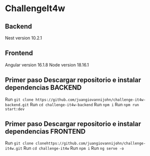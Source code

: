 # ChallengeIt4w

## Backend
Nest version 10.2.1

## Frontend
Angular version 16.1.8
Node version 18.16.1

 ## Primer paso Descargar repositorio e instalar dependencias BACKEND
 Run `git clone https://github.com/juangiovannijohn/challenge-it4w-backend.git`
 Run `cd challenge-it4w-backend`
 Run `npm i`
 Run `npm run start:dev`


  ## Primer paso Descargar repositorio e instalar dependencias FRONTEND
 Run `git clone clonehttps://github.com/juangiovannijohn/challenge-it4w.git`
 Run `cd challenge-it4w`
 Run `npm i`
 Run `ng serve -o`
